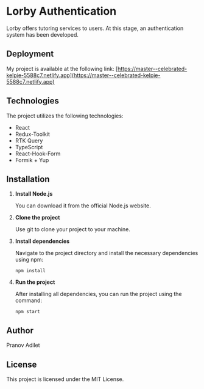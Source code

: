# Lorby Authentication

Lorby offers tutoring services to users. At this stage, an authentication system has been developed.

## Deployment

My project is available at the following link: [https://master--celebrated-kelpie-5588c7.netlify.app](https://master--celebrated-kelpie-5588c7.netlify.app)

## Technologies

The project utilizes the following technologies:

- React
- Redux-Toolkit
- RTK Query
- TypeScript
- React-Hook-Form
- Formik + Yup

## Installation

1. **Install Node.js**

   You can download it from the official Node.js website.

2. **Clone the project**

   Use git to clone your project to your machine.

3. **Install dependencies**

   Navigate to the project directory and install the necessary dependencies using npm:

   ```
   npm install
   ```

4. **Run the project**

   After installing all dependencies, you can run the project using the command:

   ```
   npm start
   ```

## Author

Pranov Adilet

## License

This project is licensed under the MIT License.
